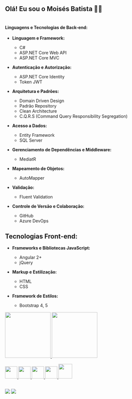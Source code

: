         
## Olá! Eu sou o Moisés Batista   👋😀

#
#
#### Linguagens e Tecnologias de Back-end:

- **Linguagem e Framework:**
  - C#
  - ASP.NET Core Web API
  - ASP.NET Core MVC

- **Autenticação e Autorização:**
  - ASP.NET Core Identity
  - Token JWT

- **Arquitetura e Padrões:**
  - Domain Driven Design
  - Padrão Repository
  - Clean Architecture
  - C.Q.R.S (Command Query Responsibility Segregation)

- **Acesso a Dados:**
  - Entity Framework
  - SQL Server

- **Gerenciamento de Dependências e Middleware:**
  - MediatR

- **Mapeamento de Objetos:**
  - AutoMapper

- **Validação:**
  - Fluent Validation

- **Controle de Versão e Colaboração:**
  - GitHub 
  - Azure DevOps

## Tecnologias Front-end:

- **Frameworks e Bibliotecas JavaScript:**
  - Angular 2+
  - jQuery

- **Markup e Estilização:**
  - HTML
  - CSS

- **Framework de Estilos:**
  - Bootstrap 4, 5


<div>
  <a href="https://github.com/mooizabaatista">
  <img height="150em" src="https://github-readme-stats.vercel.app/api?username=mooizabaatista&show_icons=true&theme=solarized-dark&include_all_commits=true&count_private=true"/>
  <img height="150em" src="https://github-readme-stats.vercel.app/api/top-langs/?username=mooizabaatista&layout=compact&langs_count=7&theme=solarized-dark"/>
</div>
  
<div style="display: inline_block"><br>
  <img src="https://cdn.jsdelivr.net/gh/devicons/devicon/icons/html5/html5-original.svg" width="40" height="40"/> 
  <img src="https://cdn.jsdelivr.net/gh/devicons/devicon/icons/css3/css3-original.svg" width="40" height="40"/> 
  <img src="https://cdn.jsdelivr.net/gh/devicons/devicon/icons/javascript/javascript-original.svg" width="40" height="40"/> 
  <img src="https://cdn.jsdelivr.net/gh/devicons/devicon/icons/csharp/csharp-original.svg" width="40" height="40" /> 
  <img src="https://cdn.jsdelivr.net/gh/devicons/devicon@latest/icons/angular/angular-original.svg" width="45" height="48" />
          
</div>
  <br>
<div> 

 <a href = "mailto:batistamz@gmail.com"><img src="https://img.shields.io/badge/-Gmail-%23333?style=for-the-badge&logo=gmail&logoColor=white" target="_blank"></a>
  <a href="https://www.linkedin.com/in/mois%C3%A9s-batista-da-silva-8496541bb/" target="_blank"><img src="https://img.shields.io/badge/-LinkedIn-%230077B5?style=for-the-badge&logo=linkedin&logoColor=white" target="_blank"></a>
</div>
          
